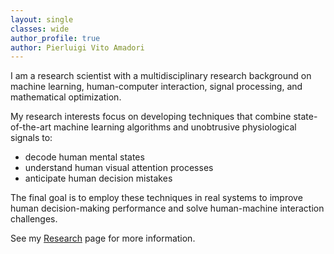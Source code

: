 ```yaml
---
layout: single
classes: wide
author_profile: true
author: Pierluigi Vito Amadori
---
```


I am a research scientist with a multidisciplinary research background on machine learning, human-computer interaction, signal processing, and mathematical optimization. 

My research interests focus on developing techniques that combine state-of-the-art machine learning algorithms and unobtrusive physiological signals to:

* decode human mental states
* understand human visual attention processes
* anticipate human decision mistakes

The final goal is to employ these techniques in real systems to improve human decision-making performance and solve human-machine interaction challenges.

See my [Research](/research/) page for more information.
